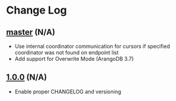 # Change Log

## [master](https://github.com/arangodb/go-driver/tree/master) (N/A)
- Use internal coordinator communication for cursors if specified coordinator was not found on endpoint list
- Add support for Overwrite Mode (ArangoDB 3.7)

## [1.0.0](https://github.com/arangodb/go-driver/tree/1.0.0) (N/A)
- Enable proper CHANGELOG and versioning